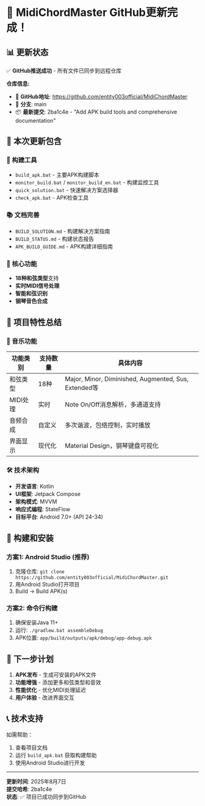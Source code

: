 # 🎉 MidiChordMaster GitHub更新完成！

## 📊 更新状态

✅ **GitHub推送成功** - 所有文件已同步到远程仓库

**仓库信息:**
- 📍 **GitHub地址**: https://github.com/entity003official/MidiChordMaster
- 🌿 **分支**: main
- 📦 **最新提交**: 2ba1c4e - "Add APK build tools and comprehensive documentation"

## 📁 本次更新包含

### 🔧 构建工具
- `build_apk.bat` - 主要APK构建脚本
- `monitor_build.bat` / `monitor_build_en.bat` - 构建监控工具
- `quick_solution.bat` - 快速解决方案选择器
- `check_apk.bat` - APK检查工具

### 📚 文档完善
- `BUILD_SOLUTION.md` - 构建解决方案指南
- `BUILD_STATUS.md` - 构建状态报告
- `APK_BUILD_GUIDE.md` - APK构建详细指南

### 🎵 核心功能
- **18种和弦类型**支持
- **实时MIDI信号处理**
- **智能和弦识别**
- **钢琴音色合成**

## 🚀 项目特性总结

### 🎹 音乐功能
| 功能类别 | 支持数量 | 具体内容 |
|---------|---------|----------|
| 和弦类型 | 18种 | Major, Minor, Diminished, Augmented, Sus, Extended等 |
| MIDI处理 | 实时 | Note On/Off消息解析，多通道支持 |
| 音频合成 | 自定义 | 多次谐波，包络控制，实时播放 |
| 界面显示 | 现代化 | Material Design，钢琴键盘可视化 |

### 🛠️ 技术架构
- **开发语言**: Kotlin
- **UI框架**: Jetpack Compose  
- **架构模式**: MVVM
- **响应式编程**: StateFlow
- **目标平台**: Android 7.0+ (API 24-34)

## 📱 构建和安装

### 方案1: Android Studio (推荐)
1. 克隆仓库: `git clone https://github.com/entity003official/MidiChordMaster.git`
2. 用Android Studio打开项目
3. Build → Build APK(s)

### 方案2: 命令行构建
1. 确保安装Java 11+
2. 运行: `./gradlew.bat assembleDebug`
3. APK位置: `app/build/outputs/apk/debug/app-debug.apk`

## 🎯 下一步计划

1. **APK发布** - 生成可安装的APK文件
2. **功能增强** - 添加更多和弦类型和音效
3. **性能优化** - 优化MIDI处理延迟
4. **用户体验** - 改进界面交互

## 📞 技术支持

如需帮助：
1. 查看项目文档
2. 运行 `build_apk.bat` 获取构建帮助
3. 使用Android Studio进行开发

---

**更新时间**: 2025年8月7日  
**提交哈希**: 2ba1c4e  
**状态**: ✅ 项目已成功同步到GitHub
